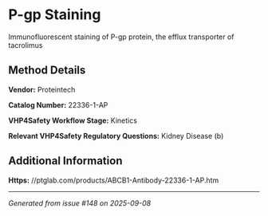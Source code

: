 # P-gp Staining

Immunofluorescent staining of P-gp protein, the efflux transporter of tacrolimus

## Method Details

**Vendor:** Proteintech

**Catalog Number:** 22336-1-AP

**VHP4Safety Workflow Stage:** Kinetics

**Relevant VHP4Safety Regulatory Questions:** Kidney Disease (b)

## Additional Information

**Https:** //ptglab.com/products/ABCB1-Antibody-22336-1-AP.htm

---

*Generated from issue #148 on 2025-09-08*

